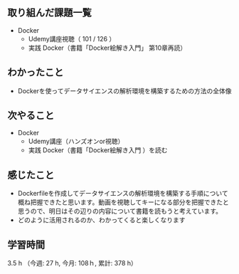## 取り組んだ課題一覧
- Docker  
    - Udemy講座視聴（ 101 / 126 ）
    - 実践 Docker（書籍「Docker絵解き入門」 第10章再読）    
## わかったこと
- Dockerを使ってデータサイエンスの解析環境を構築するための方法の全体像    
## 次やること
- Docker  
    - Udemy講座（ハンズオンor視聴）
    - 実践 Docker（書籍「Docker絵解き入門 ）を読む
## 感じたこと
- Dockerfileを作成してデータサイエンスの解析環境を構築する手順について概ね把握できたと思います。動画を視聴してキーになる部分を把握できたと思うので、明日はその辺りの内容について書籍を読もうと考えています。
- どのように活用されるのか、わかってくると楽しくなります    
## 学習時間
3.5 h （今週: 27 h, 今月: 108ｈ, 累計: 378 h）